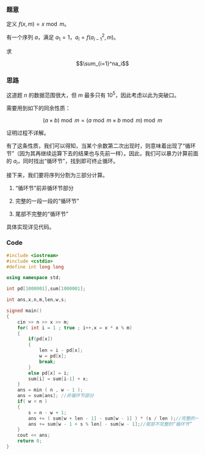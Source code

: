 ### 题意

定义 $f(x,m)= x \bmod m$。

有一个序列 $a$，满足 $a_1=1$，$a_i=f(a_{i-1}^2,m)$。

求 
	
$$\sum_{i=1}^na_i$$

### 思路

这道题 $n$ 的数据范围很大，但 $m$ 最多只有 $10^5$，因此考虑以此为突破口。

需要用到如下的同余性质：

$$(a \times b) \bmod m = (a \bmod m \times b \bmod m) \bmod m$$

证明过程不详解。

有了这条性质，我们可以得知，当某个余数第二次出现时，则意味着出现了“循环节”（因为其再继续运算下去的结果也与先前一样）。因此，我们可以暴力计算前面的 $a_i$，同时找出“循环节”，找到即可终止循环。

接下来，我们要将序列分割为三部分计算。

1. “循环节”前非循环节部分

2. 完整的一段一段的“循环节”

3. 尾部不完整的“循环节”

具体实现详见代码。

### Code

```cpp
#include <iostream>
#include <cstdio>
#define int long long

using namespace std;

int pd[1000001],sum[1000001];

int ans,x,n,m,len,w,s;

signed main()
{
	cin >> n >> x >> m;
	for( int i = 1 ; true ; i++,x = x * x % m)
	{
		if(pd[x]) 
		{
			len = i - pd[x];
			w = pd[x];
			break;
		}
		else pd[x] = i;
		sum[i] = sum[i-1] + x;
	}
	ans = min ( n , w - 1 );
	ans = sum[ans]; //非循环节部分
	if( w < n ) 
	{
		s = n - w + 1;
		ans += ( sum[w + len - 1] - sum[w - 1] ) * (s / len );//完整的一段一段的“循环节”
		ans += sum[w - 1 + s % len] - sum[w - 1];//尾部不完整的“循环节”
	}
	cout << ans;
	return 0;	
} 
```
